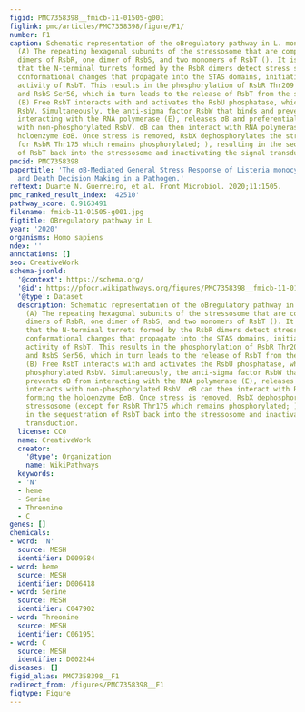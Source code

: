 ```yaml
---
figid: PMC7358398__fmicb-11-01505-g001
figlink: pmc/articles/PMC7358398/figure/F1/
number: F1
caption: Schematic representation of the oBregulatory pathway in L. monocytogenes.
  (A) The repeating hexagonal subunits of the stressosome that are composed of two
  dimers of RsbR, one dimer of RsbS, and two monomers of RsbT (). It is hypothesized
  that the N-terminal turrets formed by the RsbR dimers detect stress signals, triggering
  conformational changes that propagate into the STAS domains, initiating the kinase
  activity of RsbT. This results in the phosphorylation of RsbR Thr209 and Thr175
  and RsbS Ser56, which in turn leads to the release of RsbT from the stressosome.
  (B) Free RsbT interacts with and activates the RsbU phosphatase, which acts on phosphorylated
  RsbV. Simultaneously, the anti-sigma factor RsbW that binds and prevents σB from
  interacting with the RNA polymerase (E), releases σB and preferentially interacts
  with non-phosphorylated RsbV. σB can then interact with RNA polymerase forming the
  holoenzyme EσB. Once stress is removed, RsbX dephosphorylates the stressosome (except
  for RsbR Thr175 which remains phosphorylated; ), resulting in the sequestration
  of RsbT back into the stressosome and inactivating the signal transduction.
pmcid: PMC7358398
papertitle: 'The σB-Mediated General Stress Response of Listeria monocytogenes: Life
  and Death Decision Making in a Pathogen.'
reftext: Duarte N. Guerreiro, et al. Front Microbiol. 2020;11:1505.
pmc_ranked_result_index: '42510'
pathway_score: 0.9163491
filename: fmicb-11-01505-g001.jpg
figtitle: OBregulatory pathway in L
year: '2020'
organisms: Homo sapiens
ndex: ''
annotations: []
seo: CreativeWork
schema-jsonld:
  '@context': https://schema.org/
  '@id': https://pfocr.wikipathways.org/figures/PMC7358398__fmicb-11-01505-g001.html
  '@type': Dataset
  description: Schematic representation of the oBregulatory pathway in L. monocytogenes.
    (A) The repeating hexagonal subunits of the stressosome that are composed of two
    dimers of RsbR, one dimer of RsbS, and two monomers of RsbT (). It is hypothesized
    that the N-terminal turrets formed by the RsbR dimers detect stress signals, triggering
    conformational changes that propagate into the STAS domains, initiating the kinase
    activity of RsbT. This results in the phosphorylation of RsbR Thr209 and Thr175
    and RsbS Ser56, which in turn leads to the release of RsbT from the stressosome.
    (B) Free RsbT interacts with and activates the RsbU phosphatase, which acts on
    phosphorylated RsbV. Simultaneously, the anti-sigma factor RsbW that binds and
    prevents σB from interacting with the RNA polymerase (E), releases σB and preferentially
    interacts with non-phosphorylated RsbV. σB can then interact with RNA polymerase
    forming the holoenzyme EσB. Once stress is removed, RsbX dephosphorylates the
    stressosome (except for RsbR Thr175 which remains phosphorylated; ), resulting
    in the sequestration of RsbT back into the stressosome and inactivating the signal
    transduction.
  license: CC0
  name: CreativeWork
  creator:
    '@type': Organization
    name: WikiPathways
  keywords:
  - 'N'
  - heme
  - Serine
  - Threonine
  - C
genes: []
chemicals:
- word: 'N'
  source: MESH
  identifier: D009584
- word: heme
  source: MESH
  identifier: D006418
- word: Serine
  source: MESH
  identifier: C047902
- word: Threonine
  source: MESH
  identifier: C061951
- word: C
  source: MESH
  identifier: D002244
diseases: []
figid_alias: PMC7358398__F1
redirect_from: /figures/PMC7358398__F1
figtype: Figure
---
```


